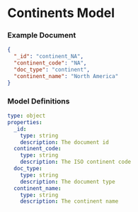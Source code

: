 
# Continents Model

### Example Document

```json
{
  "_id": "continent_NA",
  "continent_code": "NA",
  "doc_type": "continent",
  "continent_name": "North America"
}
```

### Model Definitions

```yaml
type: object
properties:
  _id:
    type: string
    description: The document id
  continent_code:
    type: string
    description: The ISO continent code
  doc_type:
    type: string
    description: The document type
  continent_name:
    type: string
    description: The continent name
```



